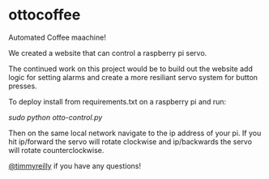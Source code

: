 # ottocoffee
Automated Coffee maachine!

We created a website that can control a raspberry pi servo. 

The continued work on this project would be to build out the website add logic for setting alarms and create a more resiliant servo system for button presses. 

To deploy install from requirements.txt on a raspberry pi and run: 

*sudo python otto-control.py*

Then on the same local network navigate to the ip address of your pi. 
If you hit ip/forward the servo will rotate clockwise and ip/backwards the servo will rotate counterclockwise. 

[@timmyreilly](http://twitter.com/timmyreilly) if you have any questions!
